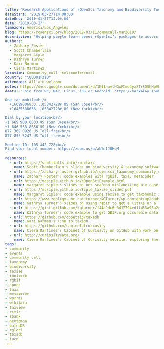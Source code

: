 ```yaml
---
title: 'Research Applications of rOpenSci Taxonomy and Biodiversity Tools'
dateStart: '2019-03-27T14:00:00'
dateEnd: '2019-03-27T15:00:00'
date: '2019-03-27'
timezone: America/Los_Angeles
blog: https://ropensci.org/blog/2019/03/11/commcall-mar2019/
description: 'Helping people learn about rOpenSci’s packages to access and analyze taxonomy and biodiversity data, and to recognize the breadth and depth of their applications. Presentations will start with an introduction and details on some specific packages and we’ll hear from several people about their “use cases in the wild”.'
authors:
  - Zachary Foster
  - Scott Chamberlain
  - Margaret Siple
  - Kathryn Turner
  - Kari Norman
  - Ciera Martinez
location: Community call (teleconference)
country: "\U0001F310"
attendees: All are welcome
notes: https://docs.google.com/document/d/1Kd1auvtNGxFImd4yzZTrSQShHpVECJzPzHZxs0AheRQ/edit?usp=sharing
deets: 'Join from PC, Mac, Linux, iOS or Android: https://berkeley.zoom.us/j/105842728 (link only active during scheduled time; requires app installation first time)<br/>

One tap mobile<br/>  
  +16699006833,,105842728# US (San Jose)<br/>  
  +16465588656,,105842728# US (New York)<br/>  

Dial by your location<br/>
+1 669 900 6833 US (San Jose)<br/>
+1 646 558 8656 US (New York)<br/>
877 369 0926 US Toll-free<br/>
877 853 5247 US Toll-free<br/>

Meeting ID: 105 842 728<br/>
Find your local number: https://zoom.us/u/abVn1J8HqM
'
resources:
  - url: https://scotttalks.info/rocctax/
    name: Scott Chamberlain's slides on biodiversity & taxonomy software tools @ rOpenSci
  - url: https://zachary-foster.github.io/ropensci_taxonomy_community_call/index.html
    name: Zachary Foster's code examples with rgbif, taxa, metacoder
  - url: https://mcsiple.github.io/rOpenSciExample.html
    name: Margaret Siple's slides on her seafood mislabelling use case   
  - url: https://mcsiple.github.io/Siple_taxize_slides.pdf
    name: Margaret Siple's code example using taxize to get taxonomic information
  - url: https://www.zoology.ubc.ca/~turner/KGTurner/wp-content/uploads/2019/03/KTurner_rOpenSci_commCall_20190327.pdf
    name: Kathryn Turner's slides on using rgbif to get a little or a lot of occurrence data
  - url: https://gist.github.com/kgturner/f44a9dc6e3417794ed1f433a96a2cc7a
    name: Kathryn Turner's code example to get GBIF.org occurence data
  - url: https://github.com/cboettig/taxadb
    name: Kari Norman's link to taxadb
  - url: https://github.com/cabinetofcuriosity
    name: Ciera Martinez's Cabinet of Curiosity on GitHub with work on biodiversity data and tools
  - url: http://curiositydata.org/
    name: Ciera Martinez's Cabinet of Curiosity website, exploring the data of natural history
tags:
- community
- events
- community call
- taxonomy
- biodiversity
- taxize
- taxizedb
- rgbif
- spocc
- taxa
- metacoder
- worrms
- wikitaxa
- taxview
- ritis
- zbank
- neotomoa
- paleoDB
- rglobi
- taxadb
- iucn
---
```

